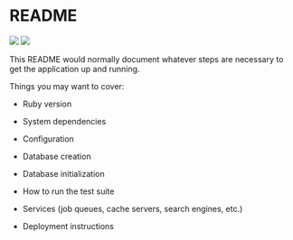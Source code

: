 # README

<img src= 'https://travis-ci.org/APA092/flashcards.svg?branch=seventh-task'>
<a href="https://codeclimate.com/repos/5853ed9fdb0b6f11be005550/feed"><img src="https://codeclimate.com/repos/5853ed9fdb0b6f11be005550/badges/2f554a5300ae016425e7/gpa.svg" /></a>

This README would normally document whatever steps are necessary to get the
application up and running.

Things you may want to cover:

* Ruby version

* System dependencies

* Configuration

* Database creation

* Database initialization

* How to run the test suite

* Services (job queues, cache servers, search engines, etc.)

* Deployment instructions

